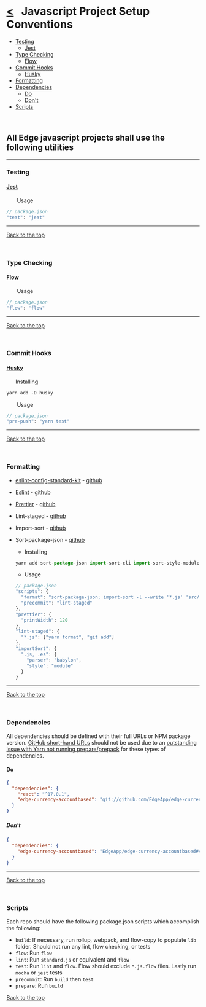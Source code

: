 # [<](README.md) &nbsp; Javascript Project Setup Conventions

* [Testing](#testing)
  * [Jest](#jest)
* [Type Checking](#type-checking)
  * [Flow](#flow)
* [Commit Hooks](#commit-hooks)
  * [Husky](#husky)
* [Formatting](#formatting)
* [Dependencies](#dependencies)
  * [Do](#do)
  * [Don't](#dont)
* [Scripts](#scripts)

&nbsp;

## All Edge javascript projects shall use the following utilities

----

### Testing

#### [Jest][Jest]

&nbsp;&nbsp;&nbsp;&nbsp;&nbsp;&nbsp;&nbsp;Usage

```javascript
// package.json
"test": "jest"
```

----

[Back to the top](#--javascript-project-setup-conventions)

&nbsp;

### Type Checking

#### [Flow][Flow]

&nbsp;&nbsp;&nbsp;&nbsp;&nbsp;&nbsp;&nbsp;Usage

```javascript
// package.json
"flow": "flow"
```

----

[Back to the top](#--javascript-project-setup-conventions)

&nbsp;

### Commit Hooks

#### [Husky][Husky]

&nbsp;&nbsp;&nbsp;&nbsp;&nbsp;&nbsp;Installing

```javascript
yarn add -D husky

```

&nbsp;&nbsp;&nbsp;&nbsp;&nbsp;&nbsp;&nbsp;Usage

```javascript
// package.json
"pre-push": "yarn test"
```

----

[Back to the top](#--javascript-project-setup-conventions)

&nbsp;

### Formatting

* [eslint-config-standard-kit][eslint-config-standard-kit] - [github](https://github.com/swansontec/eslint-config-standard-kit/)
* [Eslint][Eslint] - [github](https://github.com/eslint/eslint)
* [Prettier][Prettier] - [github](https://github.com/prettier/prettier)
* Lint-staged - [github](https://github.com/okonet/lint-staged)
* Import-sort - [github](https://github.com/renke/import-sort)
* Sort-package-json - [github](https://github.com/keithamus/sort-package-json)

  * Installing

  ```javascript
  yarn add sort-package-json import-sort-cli import-sort-style-module prettier-eslint-cli lint-staged
  ```

  * Usage

  ```javascript
  // package.json
  "scripts": {
    "format": "sort-package-json; import-sort -l --write '*.js' 'src/**/*.js'; prettier-eslint --write '*.js' 'src/**/*.js'",
    "precommit": "lint-staged"
  },
  "prettier": {
    "printWidth": 120
  },
  "lint-staged": {
    "*.js": ["yarn format", "git add"]
  },
  "importSort": {
    ".js, .es": {
      "parser": "babylon",
      "style": "module"
    }
  }
  ```

----

[Back to the top](#--javascript-project-setup-conventions)

&nbsp;

### Dependencies

All dependencies should be defined with their full URLs or NPM package version. [GitHub short-hand URLs](https://docs.npmjs.com/cli/v6/configuring-npm/package-json#github-urls) should not be used due to an [outstanding issue with Yarn not running prepare/prepack](https://github.com/yarnpkg/yarn/issues/5235#issue-289053582) for these types of dependencies.

#### Do

```json
{
  "dependencies": {
    "react": "^17.0.1",
    "edge-currency-accountbased": "git://github.com/EdgeApp/edge-currency-accountbased.git#v0.7.33"
  }
}
```

##### Don't

```json
{
  "dependencies": {
    "edge-currency-accountbased": "EdgeApp/edge-currency-accountbased#v0.7.33"
  }
}
```

----

[Back to the top](#--javascript-project-setup-conventions)

&nbsp;

### Scripts

Each repo should have the following package.json scripts which accomplish the following:

* `build`: If necessary, run rollup, webpack, and flow-copy to populate `lib` folder. Should not run any lint, flow checking, or tests
* `flow`: Run `flow`
* `lint`: Run `standard.js` or equivalent and `flow`
* `test`: Run `lint` and `flow`. Flow should exclude `*.js.flow` files. Lastly run `mocha` or `jest` tests
* `precommit`: Run `build` then `test`
* `prepare`: Run `build`

[Back to the top](#--javascript-project-setup-conventions)

&nbsp;

[eslint-config-standard-kit]: https://www.swansontec.com/eslint-config-standard-kit/
[Eslint]: https://eslint.org/
[Prettier]: https://prettier.io/
[Husky]: https://github.com/typicode/husky
[Jest]:  http://jestjs.io/
[Flow]:  https://flow.org/
